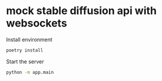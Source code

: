 # mock stable diffusion api with websockets

Install environment

```bash
poetry install
```

Start the server

```bash
python -m app.main
```
